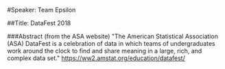#Speaker: Team Epsilon

##Title: DataFest 2018

###Abstract
(from the ASA website) "The American Statistical Association (ASA) DataFest is a celebration of data in which teams of undergraduates work around the clock to find and share meaning in a large, rich, and complex data set."
https://ww2.amstat.org/education/datafest/